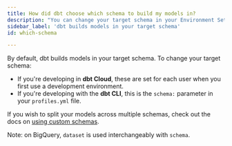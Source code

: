 ```yaml
---
title: How did dbt choose which schema to build my models in?
description: "You can change your target schema in your Environment Settings."
sidebar_label: 'dbt builds models in your target schema'
id: which-schema

---
```

By default, dbt builds models in your target schema. To change your target schema:
* If you're developing in **dbt Cloud**, these are set for each user when you first use a development environment.
* If you're developing with the **dbt CLI**, this is the `schema:` parameter in your `profiles.yml` file.

If you wish to split your models across multiple schemas, check out the docs on [using custom schemas](using-custom-schemas).

Note: on BigQuery, `dataset` is used interchangeably with `schema`.

